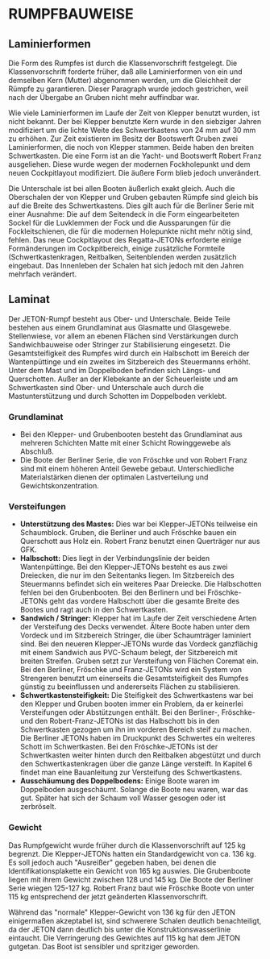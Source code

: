 # RUMPFBAUWEISE

## Laminierformen
Die Form des Rumpfes ist durch die Klassenvorschrift festgelegt. Die Klassenvorschrift forderte früher, daß alle Laminierformen von ein und demselben Kern (Mutter) abgenommen werden, um die Gleichheit der Rümpfe zu garantieren. Dieser Paragraph wurde jedoch gestrichen, weil nach der Übergabe an Gruben nicht mehr auffindbar war.

Wie viele Laminierformen im Laufe der Zeit von Klepper benutzt wurden, ist nicht bekannt. Der bei Klepper benutzte Kern wurde in den siebziger Jahren modifiziert um die lichte Weite des Schwertkastens von 24 mm auf 30 mm zu erhöhen. Zur Zeit existieren im Besitz der Bootswerft Gruben zwei Laminierformen, die noch von Klepper stammen. Beide haben den breiten Schwertkasten. Die eine Form ist an die Yacht- und Bootswerft Robert Franz ausgeliehen. Diese wurde wegen der modernen Fockholepunkt und dem neuen Cockpitlayout modifiziert. Die äußere Form blieb jedoch unverändert.

Die Unterschale ist bei allen Booten äußerlich exakt gleich. Auch die Oberschalen der von Klepper und Gruben gebauten Rümpfe sind gleich bis auf die Breite des Schwertkastens. Dies gilt auch für die Berliner Serie mit einer Ausnahme: Die auf dem Seitendeck in die Form eingearbeiteten Sockel für die Luvklemmen der Fock und die Aussparungen für die Fockleitschienen, die für die modernen Holepunkte nicht mehr nötig sind, fehlen. Das neue Cockpitlayout des Regatta-JETONs erforderte einige Formänderungen im Cockpitbereich, einige zusätzliche Formteile (Schwertkastenkragen, Reitbalken, Seitenblenden werden zusätzlich eingebaut. Das Innenleben der Schalen hat sich jedoch mit den Jahren mehrfach verändert.

## Laminat
Der JETON-Rumpf besteht aus Ober- und Unterschale. Beide Teile bestehen aus einem Grundlaminat aus Glasmatte und Glasgewebe. Stellenwiese, vor allem an ebenen Flächen sind Verstärkungen durch Sandwichbauweise oder Stringer zur Stabilisierung eingesetzt. Die Gesamtsteifigkeit des Rumpfes wird durch ein Halbschott im Bereich der Wantenpüttinge und ein zweites im Sitzbereich des Steuermanns erhöht. Unter dem Mast und im Doppelboden befinden sich Längs- und Querschotten.
Außer an der Klebekante an der Scheuerleiste und am Schwertkasten sind Ober- und Unterschale auch durch die Mastunterstützung und durch Schotten im Doppelboden verklebt.

### Grundlaminat
* Bei den Klepper- und Grubenbooten besteht das Grundlaminat aus mehreren Schichten Matte mit einer Schicht Rowinggewebe als Abschluß.
* Die Boote der Berliner Serie, die von Fröschke und von Robert Franz sind mit einem höheren Anteil Gewebe gebaut. Unterschiedliche Materialstärken dienen der optimalen Lastverteilung und Gewichtskonzentration.

### Versteifungen
* **Unterstützung des Mastes:** Dies war bei Klepper-JETONs teilweise ein Schaumblock. Gruben, die Berliner und auch Fröschke bauen ein Querschott aus Holz ein. Robert Franz benutzt einen Querträger nur aus GFK.
* **Halbschott:** Dies liegt in der Verbindungslinie der beiden Wantenpüttinge. Bei den Klepper-JETONs besteht es aus zwei Dreiecken, die nur im den Seitentanks liegen. Im Sitzbereich des Steuermanns befindet sich ein weiteres Paar Dreiecke. Die Halbschotten fehlen bei den Grubenbooten. Bei den Berlinern und bei Fröschke-JETONs geht das vordere Halbschott über die gesamte Breite des Bootes und ragt auch in den Schwertkasten.
* **Sandwich / Stringer:** Klepper hat im Laufe der Zeit verschiedene Arten der Versteifung des Decks verwendet. Ältere Boote haben unter dem Vordeck und im Sitzbereich Stringer, die über Schaumträger laminiert sind. Bei den neueren Klepper-JETONs wurde das Vordeck ganzflächig mit einem Sandwich aus PVC-Schaum belegt, der Sitzbereich mit breiten Streifen. Gruben setzt zur Versteifung von Flächen Coremat  ein. Bei den Berliner, Fröschke und Franz-JETONs wird ein System von Strengeren benutzt um einerseits die Gesamtsteifigkeit des Rumpfes günstig zu beeinflussen und andererseits Flächen zu stabilisieren.
* **Schwertkastensteifigkeit:** Die Steifigkeit des Schwertkastens war bei den Klepper und Gruben booten immer ein Problem, da er keinerlei Versteifungen oder Abstützungen enthält. Bei den Berliner-, Fröschke- und den Robert-Franz-JETONs ist das Halbschott bis in den Schwertkasten gezogen um ihn im vorderen Bereich steif zu machen. Die Berliner JETONs haben im Druckpunkt des Schwertes ein weiteres Schott im Schwertkasten. Bei den Fröschke-JETONs ist der Schwertkasten weiter hinten durch den Reitbalken abgestützt und durch den Schwertkastenkragen über die ganze Länge versteift. In Kapitel 6 findet man eine Bauanleitung zur Versteifung des Schwertkastens.
* **Ausschäumung des Doppelbodens:** Einige Boote waren im Doppelboden ausgeschäumt. Solange die Boote neu waren, war das gut. Später hat sich der Schaum voll Wasser gesogen oder ist zerbröselt.

### Gewicht
Das Rumpfgewicht wurde früher durch die Klassenvorschrift auf 125 kg begrenzt. Die Klepper-JETONs hatten ein Standardgewicht von ca. 136 kg. Es soll jedoch auch "Ausreißer" gegeben haben, bei denen die Identifikationsplakette ein Gewicht von 165 kg auswies. Die Grubenboote liegen mit ihrem Gewicht zwischen 128 und 145 kg. Die Boote der Berliner Serie wiegen 125-127 kg. Robert Franz baut wie Fröschke Boote von unter 115 kg entsprechend der jetzt geänderten Klassenvorschrift.

Während das "normale" Klepper-Gewicht von 136 kg für den JETON einigermaßen akzeptabel ist, sind schwerere Schalen deutlich benachteiligt, da der JETON dann deutlich bis unter die Konstruktionswasserlinie eintaucht. Die Verringerung des Gewichtes auf 115 kg hat dem JETON gutgetan. Das Boot ist sensibler und spritziger geworden.